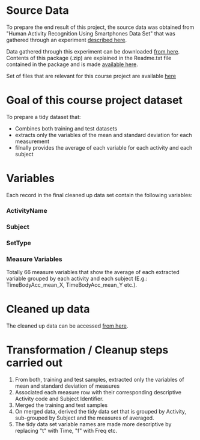 # Source Data #

To prepare the end result of this project, the source data was obtained from "Human Activity Recognition Using Smartphones Data Set" that was gathered through an experiment [described  here](http://archive.ics.uci.edu/ml/datasets/Human+Activity+Recognition+Using+Smartphones).

Data gathered through this experiment can be downloaded [from here](https://d396qusza40orc.cloudfront.net/getdata%2Fprojectfiles%2FUCI%20HAR%20Dataset.zip). Contents of this package (.zip) are explained in the Readme.txt file contained in the package and is made [available here](https://github.com/nagarajanchinnasamy/GettingAndCleaningDataCourseProject/blob/master/UCI%20HAR%20Dataset/README.txt).  

Set of files that are relevant for this course project are available [here](https://github.com/nagarajanchinnasamy/GettingAndCleaningDataCourseProject/blob/master/UCI%20HAR%20Dataset)

# Goal of this course project dataset #
To prepare a tidy dataset that:

- Combines both training and test datasets
- extracts only the variables of the mean and standard deviation for each measurement
- filnally provides the average of each variable for each activity and each subject

# Variables #

Each record in the final cleaned up data set contain the following variables:

### ActivityName ###
### Subject ###
### SetType ###
### Measure Variables ###
Totally 66 measure variables that show the average of each extracted variable grouped by each activity and each subject (E.g.: TimeBodyAcc_mean_X, TimeBodyAcc_mean_Y etc.).

# Cleaned up data #

The cleaned up data can be accessed [from here](https://github.com/nagarajanchinnasamy/GettingAndCleaningDataCourseProject/blob/master/tidy_data.txt).


# Transformation / Cleanup steps carried out #

1. From both, training and test samples, extracted only the variables of mean and standard deviation of measures
2. Associated each measure row with their corresponding descriptive Activity code and Subject Identifier.
3. Merged the training and test samples
4. On merged data, derived the tidy data set that is grouped by Activity, sub-grouped by Subject and the measures of averaged.
5. The tidy data set variable names are made more descriptive by replacing "t" with Time, "f" with Freq etc.
